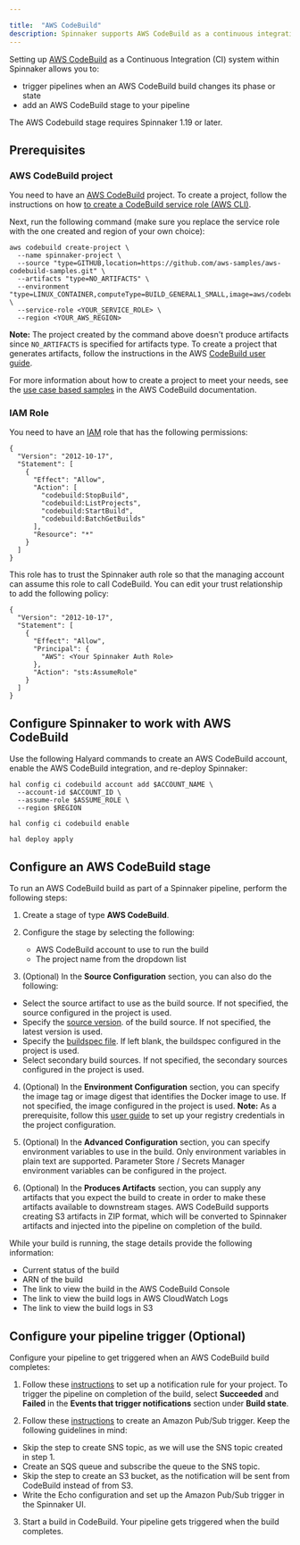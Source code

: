 ```yaml
---

title:  "AWS CodeBuild"
description: Spinnaker supports AWS CodeBuild as a continuous integration system.
---
```


Setting up [AWS CodeBuild](https://aws.amazon.com/codebuild/) as a Continuous Integration (CI)
system within Spinnaker allows you to:
 * trigger pipelines when an AWS CodeBuild build changes its phase or state
 * add an AWS CodeBuild stage to your pipeline

The AWS Codebuild stage requires Spinnaker 1.19 or later.

## Prerequisites

### AWS CodeBuild project

You need to have an [AWS CodeBuild](https://aws.amazon.com/codebuild/) project. To create a project,
follow the instructions on how [to create a CodeBuild service role (AWS CLI)](https://docs.aws.amazon.com/codebuild/latest/userguide/setting-up.html#setting-up-service-role-cli).

Next, run the following command (make sure you replace the service role with the one created and region of your own choice):

```
aws codebuild create-project \
  --name spinnaker-project \
  --source "type=GITHUB,location=https://github.com/aws-samples/aws-codebuild-samples.git" \
  --artifacts "type=NO_ARTIFACTS" \
  --environment "type=LINUX_CONTAINER,computeType=BUILD_GENERAL1_SMALL,image=aws/codebuild/standard:4.0" \
  --service-role <YOUR_SERVICE_ROLE> \
  --region <YOUR_AWS_REGION>
```

**Note:** The project created by the command above doesn't produce artifacts since `NO_ARTIFACTS` is specified for artifacts type.
To create a project that generates artifacts, follow the instructions in the AWS
[CodeBuild user guide](https://docs.aws.amazon.com/codebuild/latest/userguide/create-project.html).

For more information about how to create a project to meet your needs, see the [use case based samples](https://docs.aws.amazon.com/codebuild/latest/userguide/use-case-based-samples.html) in the AWS CodeBuild documentation.

### IAM Role

You need to have an [IAM](https://aws.amazon.com/iam/) role that has the following permissions:

```
{
  "Version": "2012-10-17",
  "Statement": [
    {
      "Effect": "Allow",
      "Action": [
        "codebuild:StopBuild",
        "codebuild:ListProjects",
        "codebuild:StartBuild",
        "codebuild:BatchGetBuilds"
      ],
      "Resource": "*"
    }
  ]
}
```
This role has to trust the Spinnaker auth role so that the managing account can assume this role to call CodeBuild.
You can edit your trust relationship to add the following policy:
```
{
  "Version": "2012-10-17",
  "Statement": [
    {
      "Effect": "Allow",
      "Principal": {
        "AWS": <Your Spinnaker Auth Role>
      },
      "Action": "sts:AssumeRole"
    }
  ]
}
```

## Configure Spinnaker to work with AWS CodeBuild

Use the following Halyard commands to create an AWS CodeBuild account, enable the AWS CodeBuild integration, and re-deploy Spinnaker:
```
hal config ci codebuild account add $ACCOUNT_NAME \
  --account-id $ACCOUNT_ID \
  --assume-role $ASSUME_ROLE \
  --region $REGION

hal config ci codebuild enable

hal deploy apply
```

## Configure an AWS CodeBuild stage

To run an AWS CodeBuild build as part of a Spinnaker pipeline, perform the following steps:

1. Create a stage of type **AWS CodeBuild**.

2. Configure the stage by selecting the following:
   * AWS CodeBuild account to use to run the build
   * The project name from the dropdown list

3. (Optional) In the **Source Configuration** section, you can also do the following:
  - Select the source artifact to use as the build source. If not specified, the source configured in the project is used.
  - Specify the [source version](https://docs.aws.amazon.com/codebuild/latest/APIReference/API_StartBuild.html#CodeBuild-StartBuild-request-sourceVersion).
  of the build source. If not specified, the latest version is used.
  - Specify the [buildspec file](https://docs.aws.amazon.com/codebuild/latest/userguide/build-spec-ref.html). If left blank, the buildspec configured in the project is used.
  - Select secondary build sources. If not specified, the secondary sources configured in the project is used.

4. (Optional) In the **Environment Configuration** section, you can specify the image tag or image digest that identifies the Docker image to use. If not specified, the image configured in the project is used. **Note:** As a prerequisite, follow this
[user guide](https://docs.aws.amazon.com/codebuild/latest/userguide/sample-private-registry.html) to set up your registry credentials
in the project configuration.

5. (Optional) In the **Advanced Configuration** section, you can specify environment variables to use in the build.
Only environment variables in plain text are supported. Parameter Store / Secrets Manager environment variables
can be configured in the project.

6. (Optional) In the **Produces Artifacts** section, you can supply any artifacts that you expect the build to create in order to
make these artifacts available to downstream stages. AWS CodeBuild supports creating S3 artifacts in ZIP format, which will be converted
to Spinnaker artifacts and injected into the pipeline on completion of the build.

While your build is running, the stage details provide the following information:
* Current status of the build
* ARN of the build
* The link to view the build in the AWS CodeBuild Console
* The link to view the build logs in AWS CloudWatch Logs
* The link to view the build logs in S3

## Configure your pipeline trigger (Optional)

Configure your pipeline to get triggered when an AWS CodeBuild build completes:

1. Follow these [instructions](https://docs.aws.amazon.com/codestar-notifications/latest/userguide/getting-started-build.html) to
set up a notification rule for your project. To trigger the pipeline on completion of the build,
select **Succeeded** and **Failed** in the **Events that trigger notifications** section under **Build state**.

2. Follow these [instructions](/docs/setup/triggers/amazon/) to create an Amazon Pub/Sub trigger. Keep the following guidelines in mind:
  - Skip the step to create SNS topic, as we will use the SNS topic created in step 1.
  - Create an SQS queue and subscribe the queue to the SNS topic.
  - Skip the step to create an S3 bucket, as the notification will be sent from CodeBuild instead of from S3.
  - Write the Echo configuration and set up the Amazon Pub/Sub trigger in the Spinnaker UI.

3. Start a build in CodeBuild. Your pipeline gets triggered when the build completes.